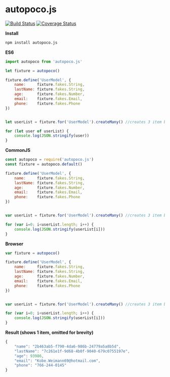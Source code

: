 # autopoco.js

[![Build Status](https://travis-ci.org/ziyasal/autopoco.js.svg?branch=master)](https://travis-ci.org/ziyasal/autopoco.js) [![Coverage Status](https://coveralls.io/repos/github/ziyasal/autopoco.js/badge.svg?branch=master)](https://coveralls.io/github/ziyasal/autopoco.js?branch=master)

**Install**

```sh
npm install autopoco.js
```

**ES6**
```js
import autopoco from 'autopoco.js'

let fixture = autopoco()

fixture.define('UserModel', {
    name:     fixture.fakes.String,
    lastName: fixture.fakes.String,
    age:      fixture.fakes.Number,
    email:    fixture.fakes.Email,
    phone:    fixture.fakes.Phone
})


let userList = fixture.for('UserModel').createMany() //creates 3 item by default

for (let user of userList) {
    console.log(JSON.stringify(user))
}
```

**CommonJS**
```js
const autopoco = require('autopoco.js')
const fixture = autopoco.default()

fixture.define('UserModel', {
    name:     fixture.fakes.String,
    lastName: fixture.fakes.String,
    age:      fixture.fakes.Number,
    email:    fixture.fakes.Email,
    phone:    fixture.fakes.Phone
})


var userList = fixture.for('UserModel').createMany() //creates 3 item by default

for (var i=0; i<userList.length; i++) {
    console.log(JSON.stringify(userList[i]))
}

```

**Browser**
```js
var fixture = autopoco()

fixture.define('UserModel', {
    name:     fixture.fakes.String,
    lastName: fixture.fakes.String,
    age:      fixture.fakes.Number,
    email:    fixture.fakes.Email,
    phone:    fixture.fakes.Phone
})


var userList = fixture.for('UserModel').createMany() //creates 3 item by default

for (var i=0; i<userList.length; i++) {
    console.log(JSON.stringify(userList[i]))
}
```
**Result (shows 1 item, omitted for brevity)**
```js
{
    "name": "2b463ab5-f790-4da6-986b-24779a5a8b5d",
    "lastName": "7c261e1f-9d68-4b0f-9040-679c0755197e",
    "age": 93986,
    "email": "Kobe.Weimann69@hotmail.com",
    "phone": "766-244-0145"
}
```
